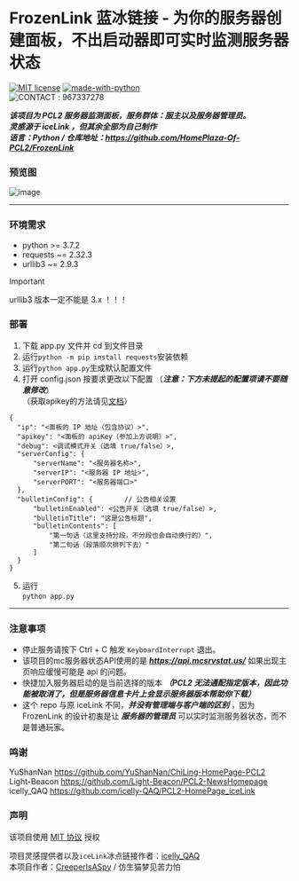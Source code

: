 # FrozenLink 蓝冰链接 - 为你的服务器创建面板，不出启动器即可实时监测服务器状态
[![MIT license](https://img.shields.io/badge/License-MIT-blue.svg)](https://lbesson.mit-license.org/)
[![made-with-python](https://img.shields.io/badge/Made%20with-Python-1f425f.svg)](https://www.python.org/)  
![CONTACT](https://img.shields.io/badge/Tencent_QQ-EB1923?style=for-the-badge&logo=TencentQQ&logoColor=white)
: 967337278

***该项目为 PCL2 服务器监测面板，服务群体：服主以及服务器管理员。***  
***灵感源于 iceLink ，但其余全部为自己制作***  
***语言：Python  /  仓库地址：https://github.com/HomePlaza-Of-PCL2/FrozenLink***
### 预览图

![image](assets/preview.png)

------

### 环境需求
+ python >= 3.7.2
+ requests ~= 2.32.3
+ urllib3 ~= 2.9.3

> [!IMPORTANT]  
> urllib3 版本一定不能是 3.x ！！！ 


### 部署
1. 下载 app.py 文件并 cd 到文件目录
2. 运行`python -m pip install requests`安装依赖
3. 运行`python app.py`生成默认配置文件
4. 打开 config.json 按要求更改以下配置 （***注意：下方未提起的配置项请不要随意修改***）  
（获取apikey的方法请见[文档](https://docs.mcsmanager.com/zh_cn/apis/get_apikey.html)）
  ```
{
    "ip": "<面板的 IP 地址（包含协议）>",
    "apikey": "<面板的 apiKey（参加上方说明）>",
    "debug": <调试模式开关（选填 true/false）>,
    "serverConfig": {
        "serverName": "<服务器名称>",
        "serverIP": "<服务器 IP 地址>",
        "serverPORT": "<服务器端口>"
    },
    "bulletinConfig": {        // 公告相关设置
        "bulletinEnabled": <公告开关（选填 true/false）>,
        "bulletinTitle": "这是公告标题",
        "bulletinContents": [
            "第一句话（这里支持分段，不分段也会自动换行的）",
            "第二句话（段落顺次排列下去）"
        ]
    }
}
  ```  
5. 运行  
`python app.py`


----
### 注意事项  
- 停止服务请按下 Ctrl + C 触发 `KeyboardInterrupt` 退出。
- 该项目的mc服务器状态API使用的是 ***https://api.mcsrvstat.us/*** 如果出现主页响应缓慢可能是 api 的问题。
- 快捷加入服务器启动的是当前选择的版本 ***（PCL2 无法通配指定版本，因此功能被取消了，但是服务器信息卡片上会显示服务器版本帮助你下载）***  
- 这个 repo 与原 iceLink 不同，***并没有管理端与客户端的区别*** ，因为 FrozenLink 的设计初衷是让 ***服务器的管理员*** 可以实时监测服务器状态，而不是普通玩家。

### 鸣谢
YuShanNan
https://github.com/YuShanNan/ChiLing-HomePage-PCL2  
Light-Beacon
https://github.com/Light-Beacon/PCL2-NewsHomepage  
icelly_QAQ
https://github.com/icelly-QAQ/PCL2-HomePage_iceLink


### 声明


该项目使用 [MIT 协议](https://lbesson.mit-license.org) 授权


项目灵感提供者以及`iceLink`冰点链接作者：[icelly_QAQ](https://github.com/icelly-QAQ)   
本项目作者：[CreeperIsASpy](https://github.com/CreeperIsASpy) / 仿生猫梦见苦力怕
